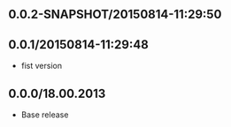 ## 0.0.2-SNAPSHOT/20150814-11:29:50
## 0.0.1/20150814-11:29:48

* fist version


## 0.0.0/18.00.2013

- Base release
